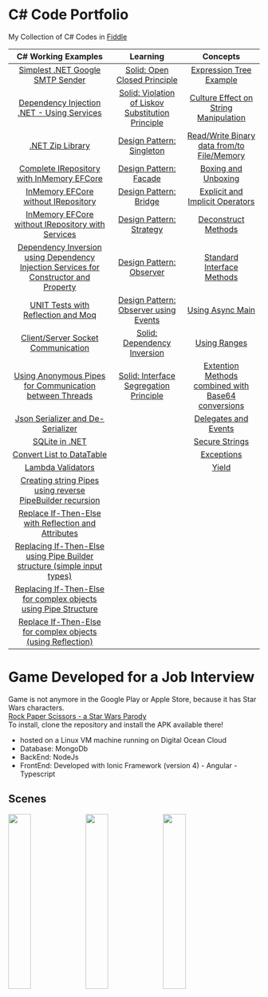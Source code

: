 # C# Code Portfolio
My Collection of C# Codes in [Fiddle](https://dotnetfiddle.net/)

| C# Working Examples| Learning| Concepts|
| :-------------: |:-------------:| :-----:|
| [Simplest .NET Google SMTP Sender][1.1]| [Solid: Open Closed Principle][1.2]| [Expression Tree Example][1.3]|
| [Dependency Injection .NET - Using Services][2.1] | [Solid: Violation of Liskov Substitution Principle][2.2] | [Culture Effect on String Manipulation][2.3]  |
| [.NET Zip Library][3.1]| [Design Pattern: Singleton][3.2] | [Read/Write Binary data from/to File/Memory][3.3]|
| [Complete IRepository with InMemory EFCore][4.1] | [Design Pattern: Facade][4.2]      | [Boxing and Unboxing][4.3]
| [InMemory EFCore without IRepository][5.1] | [Design Pattern: Bridge][5.2] | [Explicit and Implicit Operators][5.3]
| [InMemory EFCore without IRepository with Services][6.1] | [Design Pattern: Strategy][6.2] | [Deconstruct Methods][6.3]
| [Dependency Inversion using Dependency Injection Services for Constructor and Property][7.1] | [Design Pattern: Observer][7.2] | [Standard Interface Methods][7.3]
| [UNIT Tests with Reflection and Moq][8.1] | [Design Pattern: Observer using Events][8.2] | [Using Async Main][8.3]
| [Client/Server Socket Communication][9.1] | [Solid: Dependency Inversion][9.2] | [Using Ranges][9.3]
| [Using Anonymous Pipes for Communication between Threads][10.1] | [Solid: Interface Segregation Principle][10.2] | [Extention Methods combined with Base64 conversions][10.3]
| [Json Serializer and De-Serializer][11.1] |  | [Delegates and Events][11.3]
| [SQLite in .NET][12.1] | | [Secure Strings][12.3]
| [Convert List<T> to DataTable][13.1] |  | [Exceptions][13.3]
| [Lambda Validators][14.1]| | [Yield][14.3]
| [Creating string Pipes using reverse PipeBuilder recursion][15.1] | |
| [Replace If-Then-Else with Reflection and Attributes][16.1] | |
| [Replacing If-Then-Else using Pipe Builder structure (simple input types)][17.1] | |
| [Replacing If-Then-Else for complex objects using Pipe Structure][18.1] | |
| [Replace If-Then-Else for complex objects (using Reflection)][19.1] | |

  
# Game Developed for a Job Interview
  
  Game is not anymore in the Google Play or Apple Store, because it has Star Wars characters.  
  [Rock Paper Scissors - a Star Wars Parody](https://bitbucket.org/camilochaves/rockpaperscissors)  
  To install, clone the repository and install the APK available there!
  - hosted on a Linux VM machine running on Digital Ocean Cloud
  - Database: MongoDb
  - BackEnd: NodeJs
  - FrontEnd: Developed with Ionic Framework (version 4) - Angular - Typescript
  
  ## Scenes  
[<img src="https://img.youtube.com/vi/TSr06AH5nXY/maxresdefault.jpg" width="30%">](https://www.youtube.com/watch?v=TSr06AH5nXY) [<img src="https://img.youtube.com/vi/-mUJHiYAIC0/maxresdefault.jpg" width="30%">](https://www.youtube.com/watch?v=-mUJHiYAIC0) [<img src="https://img.youtube.com/vi/qalkMGvr3rg/maxresdefault.jpg" width="30%">](https://www.youtube.com/watch?v=qalkMGvr3rg)
  
    
  

[1.1]:https://dotnetfiddle.net/HW6qZ7
[1.2]:https://dotnetfiddle.net/5JF1bE
[1.3]:https://dotnetfiddle.net/4Ksrjg
[2.1]:https://dotnetfiddle.net/wtyP9n
[2.2]: https://dotnetfiddle.net/zKLjTo
[2.3]:https://dotnetfiddle.net/SIGT3W
[3.1]:https://dotnetfiddle.net/uBGf7N
[3.2]:https://dotnetfiddle.net/xfptVE
[3.3]:https://dotnetfiddle.net/QMWI8b
[4.1]:https://dotnetfiddle.net/uKCp83
[4.2]:https://dotnetfiddle.net/BZ807c
[4.3]:https://dotnetfiddle.net/k1Kv5G
[5.1]:https://dotnetfiddle.net/mV9HuX
[5.2]:https://dotnetfiddle.net/rVjiGW
[5.3]:https://dotnetfiddle.net/WdvMtE
[6.1]:https://dotnetfiddle.net/9tV0Vr
[6.2]: https://dotnetfiddle.net/QyynC4
[6.3]:https://dotnetfiddle.net/AgclA6
[7.1]:https://dotnetfiddle.net/lMu408
[7.2]:https://dotnetfiddle.net/MEukJ8
[7.3]:https://dotnetfiddle.net/I6u7Nz
[8.1]:https://dotnetfiddle.net/cGTi5Z
[8.2]:https://dotnetfiddle.net/mg7hw3
[8.3]:https://dotnetfiddle.net/lagX58
[9.1]:https://dotnetfiddle.net/SBFElN
[9.2]:https://dotnetfiddle.net/sHWtDU
[9.3]:https://dotnetfiddle.net/LFHPPE
[10.1]:https://dotnetfiddle.net/7nk1JC
[10.2]:https://dotnetfiddle.net/w717Kk
[10.3]:https://dotnetfiddle.net/DwSTrJ
[11.1]:https://dotnetfiddle.net/zBuJpV
[11.3]:https://dotnetfiddle.net/AX9w4W
[12.1]:https://dotnetfiddle.net/pXB6i5
[12.3]:https://dotnetfiddle.net/Z7JIJn
[13.1]:https://dotnetfiddle.net/4Fze9g
[13.3]:https://dotnetfiddle.net/GCVP7v
[14.1]:https://dotnetfiddle.net/1ITBkw
[14.3]:https://dotnetfiddle.net/Z67LW8
[15.1]:https://dotnetfiddle.net/bwA0sO
[16.1]:https://dotnetfiddle.net/jIL2AQ
[17.1]:https://dotnetfiddle.net/MlyOqU
[18.1]:https://dotnetfiddle.net/eUTwv4
[19.1]:https://dotnetfiddle.net/2ImjJD







